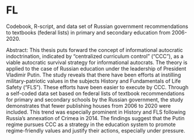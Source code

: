 # FL
Codebook, R-script, and data set of Russian government recommendations to textbooks (federal lists) in primary and secondary education from 2006-2020.

Abstract: This thesis puts forward the concept of informational autocratic indoctrination, indicated by “centralized curriculum control” (“CCC”), as a viable autocratic survival strategy for informational autocrats. The theory is applied to the case of Russian education under the leadership of President Vladimir Putin. The study reveals that there have been efforts at instilling military-patriotic values in the subjects History and Fundamentals of Life Safety (“FLS”). These efforts have been easier to execute by CCC. Through a self-coded data set based on federal lists of textbook recommendations for primary and secondary schools by the Russian government, the study demonstrates that fewer publishing houses from 2006 to 2020 were included. This trend was especially prominent in History and FLS following Russia’s annexation of Crimea in 2014. The findings suggest that the Putin regime pursues CCC as a strategy in the education system to promote regime-friendly values and justify their actions, especially under pressure. 
